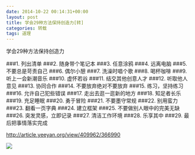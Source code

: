 ```yaml
---
date: 2014-10-22 00:14:31+00:00
layout: post
title: 学会29种方法保持创造力[转]
categories: 转载
tags: 道理
---
```


学会29种方法保持创造力

###1. 列出清单
###2. 随身带个笔记本
###3. 任意涂鸦
###4. 远离电脑
###5. 不要总是苛责自己
###6. 偶尔小憩
###7. 洗澡时唱个歌
###8. 喝杯咖啡
###9. 听上一会新潮音乐
###10. 虚怀若谷
###11. 结交其他创意人才
###12. 听取他人意见
###13. 协同合作
###14. 不要放弃绝对不要放弃
###15. 练习，坚持练习
###16. 允许自己犯些错误
###17. 走出去逛一逛新的地方
###18. 知足者长乐
###19. 充足睡眠
###20. 勇于冒险
###21. 不要墨守常规
###22. 别用蛮力
###23. 翻看一页字典
###24. 建立框架
###25. 不要做别人眼中的完美无缺
###26. 突发灵感，立即记录
###27. 清洁工作环境
###28. 乐享其中
###29. 最后把事情落实完成


http://article.yeeyan.org/view/409962/366990

![](http://cdn.yeeyan.org/upload/image/2013/06/21130527_46537.jpg)
